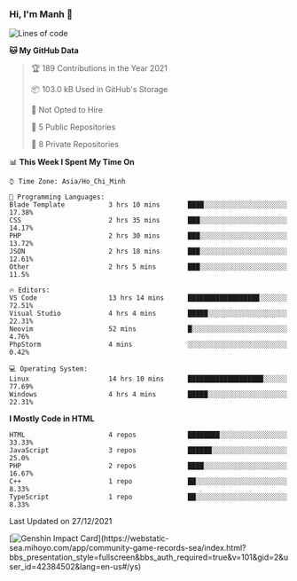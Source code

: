 ### Hi, I'm Manh 👋

<!--START_SECTION:waka-->
![Lines of code](https://img.shields.io/badge/From%20Hello%20World%20I%27ve%20Written-576%20Thousand%20lines%20of%20code-blue)

**🐱 My GitHub Data** 

> 🏆 189 Contributions in the Year 2021
 > 
> 📦 103.0 kB Used in GitHub's Storage 
 > 
> 🚫 Not Opted to Hire
 > 
> 📜 5 Public Repositories 
 > 
> 🔑 8 Private Repositories  
 > 
📊 **This Week I Spent My Time On** 

```text
⌚︎ Time Zone: Asia/Ho_Chi_Minh

💬 Programming Languages: 
Blade Template           3 hrs 10 mins       ████░░░░░░░░░░░░░░░░░░░░░   17.38% 
CSS                      2 hrs 35 mins       ███░░░░░░░░░░░░░░░░░░░░░░   14.17% 
PHP                      2 hrs 30 mins       ███░░░░░░░░░░░░░░░░░░░░░░   13.72% 
JSON                     2 hrs 18 mins       ███░░░░░░░░░░░░░░░░░░░░░░   12.61% 
Other                    2 hrs 5 mins        ███░░░░░░░░░░░░░░░░░░░░░░   11.5%

🔥 Editors: 
VS Code                  13 hrs 14 mins      ██████████████████░░░░░░░   72.51% 
Visual Studio            4 hrs 4 mins        █████░░░░░░░░░░░░░░░░░░░░   22.31% 
Neovim                   52 mins             █░░░░░░░░░░░░░░░░░░░░░░░░   4.76% 
PhpStorm                 4 mins              ░░░░░░░░░░░░░░░░░░░░░░░░░   0.42%

💻 Operating System: 
Linux                    14 hrs 10 mins      ███████████████████░░░░░░   77.69% 
Windows                  4 hrs 4 mins        █████░░░░░░░░░░░░░░░░░░░░   22.31%

```

**I Mostly Code in HTML** 

```text
HTML                     4 repos             ████████░░░░░░░░░░░░░░░░░   33.33% 
JavaScript               3 repos             ██████░░░░░░░░░░░░░░░░░░░   25.0% 
PHP                      2 repos             ████░░░░░░░░░░░░░░░░░░░░░   16.67% 
C++                      1 repo              ██░░░░░░░░░░░░░░░░░░░░░░░   8.33% 
TypeScript               1 repo              ██░░░░░░░░░░░░░░░░░░░░░░░   8.33%

```



 Last Updated on 27/12/2021
<!--END_SECTION:waka-->

[![Genshin Impact Card](https://api.mn07.xyz/genshin/card/42384502?)](https://webstatic-sea.mihoyo.com/app/community-game-records-sea/index.html?bbs_presentation_style=fullscreen&bbs_auth_required=true&v=101&gid=2&user_id=42384502&lang=en-us#/ys)
